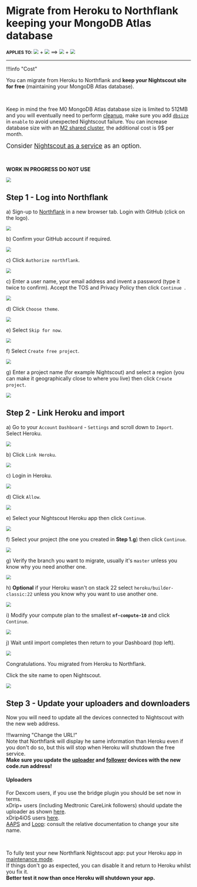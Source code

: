 # Migrate from Heroku to Northflank keeping your MongoDB Atlas database

<span style="font-size:smaller;">**APPLIES TO:**</span>  <img src="../../img/Heroku.png" style="zoom:80%;" /> + <img src="../../img/Atlas.png" style="zoom:80%;" />  ⟹   <img src="../../img/Northflank.png" style="zoom:80%;" /> + <img src="../../img/Atlas.png" style="zoom:80%;" />

---

!!!info "Cost"

You can migrate from Heroku to Northflank and **keep your Nightscout site for free** (maintaining your MongoDB Atlas database).

</br>

Keep in mind the free M0 MongoDB Atlas database size is limited to 512MB and you will eventually need to perform [cleanup](../../../nightscout/admin_tools/#database-maintenance), make sure you add [`dbsize`](../../../nightscout/setup_variables/#dbsize-database-size) in `enable` to avoid unexpected Nightscout failure. You can increase database size with an [M2 shared cluster](https://www.mongodb.com/docs/atlas/manage-clusters/#shared-clusters), the additional cost is 9$ per month.

<span style="font-size:larger;">Consider [Nightscout as a service](/#nightscout-as-a-service) as an option.</span>

</br>

**WORK IN PROGRESS DO NOT USE**

<img src="../../../img/WIP.png" style="zoom:80%;" />

</br>

## Step 1 - Log into Northflank

a) Sign-up to [Northflank](https://app.northflank.com/signup) in a new browser tab. Login with GitHub (click on the logo).

<img src="../img/Northflank00.png" style="zoom:80%;" />

</br>

b) Confirm your GitHub account if required.

<img src="../img/Northflank01.png" style="zoom:80%;" />

</br>

c) Click `Authorize northflank`.

<img src="../img/Northflank02b.png" style="zoom:80%;" />

</br>

c) Enter a user name, your email address and invent a password (type it twice to confirm). Accept the TOS and Privacy Policy then click  `Continue `.

<img src="../img/Northflank03.png" style="zoom:80%;" />

</br>

d) Click `Choose theme`.

<img src="../img/Northflank04.png" style="zoom:80%;" />

</br>

e) Select `Skip for now`.

<img src="../img/Northflank05.png" style="zoom:80%;" />

</br>

f) Select `Create free project`.

<img src="../img/Northflank06.png" style="zoom:80%;" />

</br>

g) Enter a project name (for example Nightscout) and select a region (you can make it geographically close to where you live) then click `Create project`.

<img src="../img/Northflank07.png" style="zoom:80%;" />

</br>

## Step 2 - Link Heroku and import

a) Go to your `Account` `Dashboard` - `Settings` and scroll down to `Import`.  
Select Heroku.

<img src="../img/NorthflankM01.png" style="zoom:80%;" />

<!-- *Note: if you don't see this option, send a mail to Northflank support to request access to the feature.* -->

</br>

b) Click `Link Heroku`.

<img src="../img/NorthflankM02.png" style="zoom:80%;" />

</br>

c) Login in Heroku.

<img src="../img/NorthflankM03.png" style="zoom:80%;" />

</br>

d)  Click `Allow`.

<img src="../img/NorthflankM04.png" style="zoom:80%;" />

</br>

e)  Select your Nightscout Heroku app then click `Continue`.

<img src="../img/NorthflankM05.png" style="zoom:80%;" />

</br>

f)  Select your project (the one you created in **Step 1.g**) then click `Continue`.

<img src="../img/NorthflankM06.png" style="zoom:80%;" />

</br>

g)  Verify the branch you want to migrate, usually it's `master` unless you know why you need another one.

<img src="../img/NorthflankM07.png" style="zoom:80%;" />

</br>

h)  **Optional** if your Heroku wasn't on stack 22 select  `heroku/builder-classic:22` unless you know why you want to use another one.

<img src="../img/NorthflankM08.png" style="zoom:80%;" />

</br>

i)  Modify your compute plan to the smallest **`nf-compute-10`** and click `Continue`.

<img src="../img/NorthflankM09.png" style="zoom:80%;" />

</br>

j)  Wait until import completes then return to your Dashboard (top left).

<img src="../img/NorthflankM10.png" style="zoom:80%;" />

</br>

Congratulations. You migrated from Heroku to Northflank.

Click the site name to open Nightscout.

<img src="../img/NorthflankM11.png" style="zoom:80%;" />

</br>

## Step 3 - Update your uploaders and downloaders

Now you will need to update all the devices connected to Nightscout with the new web address.

!!!warning "Change the URL!"  
    Note that Northflank will display he same information than Heroku even if you don't do so, but this will stop when Heroku will shutdown the free service.  
    **Make sure you update the [uploader](../../../uploader/setup/) and [follower](../../../nightscout/downloaders/) devices with the new code.run address!**

#### Uploaders

For Dexcom users, if you use the bridge plugin you should be set now in terms.  
xDrip+ users (including Medtronic CareLink followers) should update the uploader as shown [here](../../../uploader/setup/#xdrip).  
xDrip4iOS users [here](https://xdrip4ios.readthedocs.io/en/latest/connect/cgm/#nightscout-upload).  
[AAPS](https://androidaps.readthedocs.io/en/latest/Configuration/Preferences.html#nsclient) and [Loop](https://loopkit.github.io/loopdocs/operation/loop-settings/services/): consult the relative documentation to change your site name.

</br>

To fully test your new Northflank Nightscout app: put your Heroku app in [maintenance mode](../../../troubleshoot/heroku/#maintenance-mode).  
If things don't go as expected, you can disable it and return to Heroku whilst you fix it.  
**Better test it now than once Heroku will shutdown your app.**

</br>
